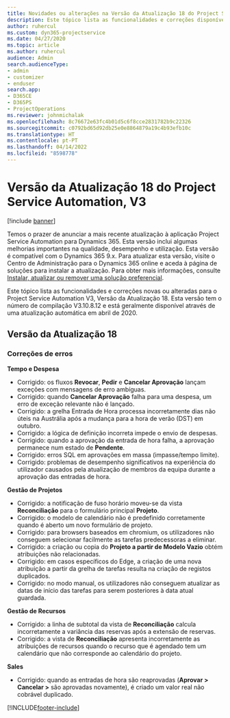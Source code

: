```yaml
---
title: Novidades ou alterações na Versão da Atualização 18 do Project Service Automation, V3
description: Este tópico lista as funcionalidades e correções disponíveis no Project Service Automation V3, Versão da Atualização 18, V3.
author: ruhercul
ms.custom: dyn365-projectservice
ms.date: 04/27/2020
ms.topic: article
ms.author: ruhercul
audience: Admin
search.audienceType:
- admin
- customizer
- enduser
search.app:
- D365CE
- D365PS
- ProjectOperations
ms.reviewer: johnmichalak
ms.openlocfilehash: 8c76672e63fc4b01d5c6f8cce2831782b9c22326
ms.sourcegitcommit: c0792bd65d92db25e0e8864879a19c4b93efb10c
ms.translationtype: HT
ms.contentlocale: pt-PT
ms.lasthandoff: 04/14/2022
ms.locfileid: "8598778"
---
```

# <a name="project-service-automation-update-release-18-v3"></a>Versão da Atualização 18 do Project Service Automation, V3

[!include [banner](../includes/psa-now-project-operations.md)]

Temos o prazer de anunciar a mais recente atualização à aplicação Project Service Automation para Dynamics 365. Esta versão inclui algumas melhorias importantes na qualidade, desempenho e utilização. Esta versão é compatível com o Dynamics 365 9.x. Para atualizar esta versão, visite o Centro de Administração para o Dynamics 365 online e aceda à página de soluções para instalar a atualização. Para obter mais informações, consulte [Instalar, atualizar ou remover uma solução preferencial](/power-platform/admin/install-remove-preferred-solution).

Este tópico lista as funcionalidades e correções novas ou alteradas para o Project Service Automation V3, Versão da Atualização 18. Esta versão tem o número de compilação V3.10.8.12 e está geralmente disponível através de uma atualização automática em abril de 2020.

## <a name="update-release-18"></a>Versão da Atualização 18

### <a name="bug-fixes"></a>Correções de erros

**Tempo e Despesa**

- Corrigido: os fluxos **Revocar**, **Pedir** e **Cancelar Aprovação** lançam exceções com mensagens de erro ambíguas.
- Corrigido: quando **Cancelar Aprovação** falha para uma despesa, um erro de exceção relevante não é lançado.
- Corrigido: a grelha Entrada de Hora processa incorretamente dias não úteis na Austrália após a mudança para a hora de verão (DST) em outubro.
- Corrigido: a lógica de definição incorreta impede o envio de despesas.
- Corrigido: quando a aprovação da entrada de hora falha, a aprovação permanece num estado de **Pendente**.
- Corrigido: erros SQL em aprovações em massa (impasse/tempo limite).
- Corrigido: problemas de desempenho significativos na experiência do utilizador causados pela atualização de membros da equipa durante a aprovação das entradas de hora.

**Gestão de Projetos**

- Corrigido: a notificação de fuso horário moveu-se da vista **Reconciliação** para o formulário principal **Projeto**.
- Corrigido: o modelo de calendário não é predefinido corretamente quando é aberto um novo formulário de projeto.
- Corrigido: para browsers baseados em chromium, os utilizadores não conseguem selecionar facilmente as tarefas predecessoras a eliminar.
- Corrigido: a criação ou copia do **Projeto a partir de Modelo Vazio** obtém atribuições não relacionadas.
- Corrigido: em casos específicos do Edge, a criação de uma nova atribuição a partir da grelha de tarefas resulta na criação de registos duplicados.
- Corrigido: no modo manual, os utilizadores não conseguem atualizar as datas de início das tarefas para serem posteriores à data atual guardada.

**Gestão de Recursos**

- Corrigido: a linha de subtotal da vista de **Reconciliação** calcula incorretamente a variância das reservas após a extensão de reservas.
- Corrigido: a vista de **Reconciliação** apresenta incorretamente as atribuições de recursos quando o recurso que é agendado tem um calendário que não corresponde ao calendário do projeto.

**Sales**

- Corrigido: quando as entradas de hora são reaprovadas (**Aprovar > Cancelar >** são aprovadas novamente), é criado um valor real não cobrável duplicado.


[!INCLUDE[footer-include](../includes/footer-banner.md)]

